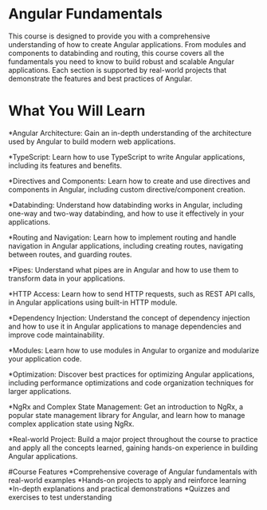 # Angular Fundamentals
This course is designed to provide you with a comprehensive understanding of how to create Angular applications. From modules and components to databinding and routing, this course covers all the fundamentals you need to know to build robust and scalable Angular applications. Each section is supported by real-world projects that demonstrate the features and best practices of Angular.

# What You Will Learn
*Angular Architecture: Gain an in-depth understanding of the architecture used by Angular to build modern web applications.

*TypeScript: Learn how to use TypeScript to write Angular applications, including its features and benefits.

*Directives and Components: Learn how to create and use directives and components in Angular, including custom directive/component creation.

*Databinding: Understand how databinding works in Angular, including one-way and two-way databinding, and how to use it effectively in your applications.

*Routing and Navigation: Learn how to implement routing and handle navigation in Angular applications, including creating routes, navigating between routes, and guarding routes.

*Pipes: Understand what pipes are in Angular and how to use them to transform data in your applications.

*HTTP Access: Learn how to send HTTP requests, such as REST API calls, in Angular applications using built-in HTTP module.

*Dependency Injection: Understand the concept of dependency injection and how to use it in Angular applications to manage dependencies and improve code maintainability.

*Modules: Learn how to use modules in Angular to organize and modularize your application code.

*Optimization: Discover best practices for optimizing Angular applications, including performance optimizations and code organization techniques for larger applications.

*NgRx and Complex State Management: Get an introduction to NgRx, a popular state management library for Angular, and learn how to manage complex application state using NgRx.

*Real-world Project: Build a major project throughout the course to practice and apply all the concepts learned, gaining hands-on experience in building Angular applications.

#Course Features
*Comprehensive coverage of Angular fundamentals with real-world examples
*Hands-on projects to apply and reinforce learning
*In-depth explanations and practical demonstrations
*Quizzes and exercises to test understanding

